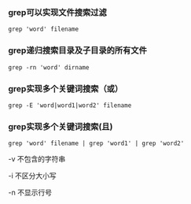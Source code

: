 ### grep可以实现文件搜索过滤

`grep 'word' filename`

### grep递归搜索目录及子目录的所有文件

`grep -rn 'word' dirname`

### grep实现多个关键词搜索（或）

`grep -E 'word|word1|word2' filename`

### grep实现多个关键词搜索(且)

`grep 'word' filename | grep 'word1' | grep 'word2'`

\-v	不包含的字符串

\-i	不区分大小写

\-n	不显示行号
